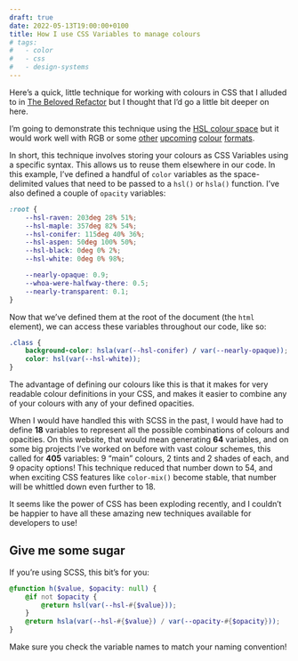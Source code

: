 ```yaml
---
draft: true
date: 2022-05-13T19:00:00+0100
title: How I use CSS Variables to manage colours
# tags:
#   - color
#   - css
#   - design-systems
---
```


Here’s a quick, little technique for working with colours in CSS that I alluded to in [The Beloved Refactor](/article/the-beloved-refactor/) but I thought that I’d go a little bit deeper on here.

I’m going to demonstrate this technique using the [HSL colour space](https://en.wikipedia.org/wiki/HSL_and_HSV) but it would work well with RGB or some [other](/feature-watch/#css-color-function) [upcoming](/feature-watch/#oklab) [colour](/feature-watch/#oklch) [formats](/feature-watch/#hwb).

In short, this technique involves storing your colours as CSS Variables using a specific syntax. This allows us to reuse them elsewhere in our code. In this example, I’ve defined a handful of `color` variables as the space-delimited values that need to be passed to a `hsl()` or `hsla()` function. I’ve also defined a couple of `opacity` variables:

```css
:root {
	--hsl-raven: 203deg 28% 51%;
	--hsl-maple: 357deg 82% 54%;
	--hsl-conifer: 115deg 40% 36%;
	--hsl-aspen: 50deg 100% 50%;
	--hsl-black: 0deg 0% 2%;
	--hsl-white: 0deg 0% 98%;

	--nearly-opaque: 0.9;
	--whoa-were-halfway-there: 0.5;
	--nearly-transparent: 0.1;
}
```

Now that we’ve defined them at the root of the document (the `html` element), we can access these variables throughout our code, like so:

```css
.class {
	background-color: hsla(var(--hsl-conifer) / var(--nearly-opaque));
	color: hsl(var(--hsl-white));
}
```

The advantage of defining our colours like this is that it makes for very readable colour definitions in your CSS, and makes it easier to combine any of your colours with any of your defined opacities.

When I would have handled this with SCSS in the past, I would have had to define **18** variables to represent all the possible combinations of colours and opacities. On this website, that would mean generating **64** variables, and on some big projects I’ve worked on before with vast colour schemes, this called for **405** variables: 9 <q>main</q> colours, 2 tints and 2 shades of each, and 9 opacity options! This technique reduced that number down to 54, and when exciting CSS features like `color-mix()` become stable, that number will be whittled down even further to 18.

It seems like the power of CSS has been exploding recently, and I couldn’t be happier to have all these amazing new techniques available for developers to use!

## Give me some sugar

If you’re using SCSS, this bit’s for you:

```scss
@function h($value, $opacity: null) {
	@if not $opacity {
		@return hsl(var(--hsl-#{$value}));
	}
	@return hsla(var(--hsl-#{$value}) / var(--opacity-#{$opacity}));
}
```

Make sure you check the variable names to match your naming convention!
